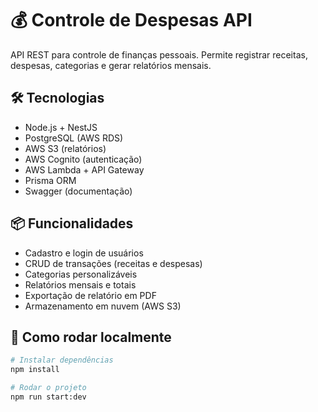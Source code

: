 # 💰 Controle de Despesas API

API REST para controle de finanças pessoais. Permite registrar receitas, despesas, categorias e gerar relatórios mensais.

## 🛠 Tecnologias

- Node.js + NestJS
- PostgreSQL (AWS RDS)
- AWS S3 (relatórios)
- AWS Cognito (autenticação)
- AWS Lambda + API Gateway
- Prisma ORM
- Swagger (documentação)

## 📦 Funcionalidades

- Cadastro e login de usuários
- CRUD de transações (receitas e despesas)
- Categorias personalizáveis
- Relatórios mensais e totais
- Exportação de relatório em PDF
- Armazenamento em nuvem (AWS S3)

## 🚀 Como rodar localmente

```bash
# Instalar dependências
npm install

# Rodar o projeto
npm run start:dev
